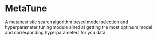 # MetaTune

A metaheuristic search algorithm based model selection and hyperparameter tuning module ained at getting the most optimum model and corresponding hyperparameters for you data